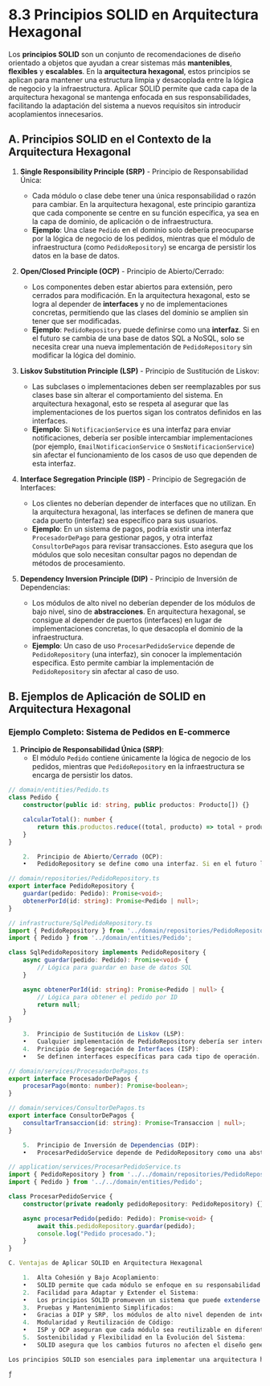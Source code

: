 # 8.3 Principios SOLID en Arquitectura Hexagonal

Los **principios SOLID** son un conjunto de recomendaciones de diseño orientado a objetos que ayudan a crear sistemas más **mantenibles**, **flexibles** y **escalables**. En la **arquitectura hexagonal**, estos principios se aplican para mantener una estructura limpia y desacoplada entre la lógica de negocio y la infraestructura. Aplicar SOLID permite que cada capa de la arquitectura hexagonal se mantenga enfocada en sus responsabilidades, facilitando la adaptación del sistema a nuevos requisitos sin introducir acoplamientos innecesarios.

## A. Principios SOLID en el Contexto de la Arquitectura Hexagonal

1. **Single Responsibility Principle (SRP)** - Principio de Responsabilidad Única:

   - Cada módulo o clase debe tener una única responsabilidad o razón para cambiar. En la arquitectura hexagonal, este principio garantiza que cada componente se centre en su función específica, ya sea en la capa de dominio, de aplicación o de infraestructura.
   - **Ejemplo**: Una clase `Pedido` en el dominio solo debería preocuparse por la lógica de negocio de los pedidos, mientras que el módulo de infraestructura (como `PedidoRepository`) se encarga de persistir los datos en la base de datos.

2. **Open/Closed Principle (OCP)** - Principio de Abierto/Cerrado:

   - Los componentes deben estar abiertos para extensión, pero cerrados para modificación. En la arquitectura hexagonal, esto se logra al depender de **interfaces** y no de implementaciones concretas, permitiendo que las clases del dominio se amplíen sin tener que ser modificadas.
   - **Ejemplo**: `PedidoRepository` puede definirse como una **interfaz**. Si en el futuro se cambia de una base de datos SQL a NoSQL, solo se necesita crear una nueva implementación de `PedidoRepository` sin modificar la lógica del dominio.

3. **Liskov Substitution Principle (LSP)** - Principio de Sustitución de Liskov:

   - Las subclases o implementaciones deben ser reemplazables por sus clases base sin alterar el comportamiento del sistema. En arquitectura hexagonal, esto se respeta al asegurar que las implementaciones de los puertos sigan los contratos definidos en las interfaces.
   - **Ejemplo**: Si `NotificacionService` es una interfaz para enviar notificaciones, debería ser posible intercambiar implementaciones (por ejemplo, `EmailNotificacionService` o `SmsNotificacionService`) sin afectar el funcionamiento de los casos de uso que dependen de esta interfaz.

4. **Interface Segregation Principle (ISP)** - Principio de Segregación de Interfaces:

   - Los clientes no deberían depender de interfaces que no utilizan. En la arquitectura hexagonal, las interfaces se definen de manera que cada puerto (interfaz) sea específico para sus usuarios.
   - **Ejemplo**: En un sistema de pagos, podría existir una interfaz `ProcesadorDePago` para gestionar pagos, y otra interfaz `ConsultorDePagos` para revisar transacciones. Esto asegura que los módulos que solo necesitan consultar pagos no dependan de métodos de procesamiento.

5. **Dependency Inversion Principle (DIP)** - Principio de Inversión de Dependencias:
   - Los módulos de alto nivel no deberían depender de los módulos de bajo nivel, sino de **abstracciones**. En arquitectura hexagonal, se consigue al depender de puertos (interfaces) en lugar de implementaciones concretas, lo que desacopla el dominio de la infraestructura.
   - **Ejemplo**: Un caso de uso `ProcesarPedidoService` depende de `PedidoRepository` (una interfaz), sin conocer la implementación específica. Esto permite cambiar la implementación de `PedidoRepository` sin afectar al caso de uso.

## B. Ejemplos de Aplicación de SOLID en Arquitectura Hexagonal

### Ejemplo Completo: Sistema de Pedidos en E-commerce

1. **Principio de Responsabilidad Única (SRP)**:
   - El módulo `Pedido` contiene únicamente la lógica de negocio de los pedidos, mientras que `PedidoRepository` en la infraestructura se encarga de persistir los datos.

```typescript
// domain/entities/Pedido.ts
class Pedido {
    constructor(public id: string, public productos: Producto[]) {}

    calcularTotal(): number {
        return this.productos.reduce((total, producto) => total + producto.precio, 0);
    }
}

	2.	Principio de Abierto/Cerrado (OCP):
	•	PedidoRepository se define como una interfaz. Si en el futuro la implementación cambia, solo se necesita modificar la clase concreta en la infraestructura.

// domain/repositories/PedidoRepository.ts
export interface PedidoRepository {
    guardar(pedido: Pedido): Promise<void>;
    obtenerPorId(id: string): Promise<Pedido | null>;
}

// infrastructure/SqlPedidoRepository.ts
import { PedidoRepository } from '../domain/repositories/PedidoRepository';
import { Pedido } from '../domain/entities/Pedido';

class SqlPedidoRepository implements PedidoRepository {
    async guardar(pedido: Pedido): Promise<void> {
        // Lógica para guardar en base de datos SQL
    }

    async obtenerPorId(id: string): Promise<Pedido | null> {
        // Lógica para obtener el pedido por ID
        return null;
    }
}

	3.	Principio de Sustitución de Liskov (LSP):
	•	Cualquier implementación de PedidoRepository debería ser intercambiable sin alterar el funcionamiento del sistema.
	4.	Principio de Segregación de Interfaces (ISP):
	•	Se definen interfaces específicas para cada tipo de operación. Por ejemplo, ConsultorDePagos solo incluye métodos de consulta, mientras que ProcesadorDePagos incluye métodos para procesar pagos.

// domain/services/ProcesadorDePagos.ts
export interface ProcesadorDePagos {
    procesarPago(monto: number): Promise<boolean>;
}

// domain/services/ConsultorDePagos.ts
export interface ConsultorDePagos {
    consultarTransaccion(id: string): Promise<Transaccion | null>;
}

	5.	Principio de Inversión de Dependencias (DIP):
	•	ProcesarPedidoService depende de PedidoRepository como una abstracción, permitiendo que la implementación concreta sea definida en la infraestructura.

// application/services/ProcesarPedidoService.ts
import { PedidoRepository } from '../../domain/repositories/PedidoRepository';
import { Pedido } from '../../domain/entities/Pedido';

class ProcesarPedidoService {
    constructor(private readonly pedidoRepository: PedidoRepository) {}

    async procesarPedido(pedido: Pedido): Promise<void> {
        await this.pedidoRepository.guardar(pedido);
        console.log("Pedido procesado.");
    }
}

C. Ventajas de Aplicar SOLID en Arquitectura Hexagonal

	1.	Alta Cohesión y Bajo Acoplamiento:
	•	SOLID permite que cada módulo se enfoque en su responsabilidad específica, mejorando la cohesión y reduciendo el acoplamiento. Esto facilita los cambios en los módulos de infraestructura sin afectar la lógica de negocio.
	2.	Facilidad para Adaptar y Extender el Sistema:
	•	Los principios SOLID promueven un sistema que puede extenderse (OCP) sin modificar el código existente, lo cual es clave para hacer crecer la aplicación de forma segura y escalable.
	3.	Pruebas y Mantenimiento Simplificados:
	•	Gracias a DIP y SRP, los módulos de alto nivel dependen de interfaces, lo que facilita las pruebas unitarias. Cada componente se puede probar en aislamiento, utilizando mocks y stubs cuando sea necesario.
	4.	Modularidad y Reutilización de Código:
	•	ISP y OCP aseguran que cada módulo sea reutilizable en diferentes contextos, sin incluir métodos innecesarios o implementar lógicas repetitivas.
	5.	Sostenibilidad y Flexibilidad en la Evolución del Sistema:
	•	SOLID asegura que los cambios futuros no afecten el diseño general del sistema, permitiendo una evolución fluida y sin impacto en la estructura central.

Los principios SOLID son esenciales para implementar una arquitectura hexagonal sólida y escalable. Al aplicar SRP, OCP, LSP, ISP y DIP en los distintos módulos y componentes, se obtiene un diseño que es flexible, modular y fácilmente adaptable a nuevas funcionalidades, lo cual garantiza que la aplicación sea mantenible a lo largo del tiempo.

ƒ
```
